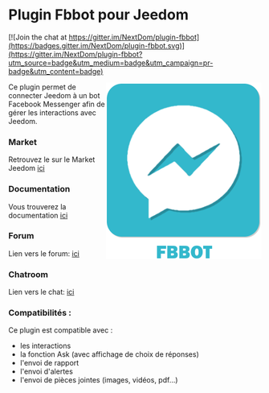 # Plugin Fbbot pour Jeedom

[![Join the chat at https://gitter.im/NextDom/plugin-fbbot](https://badges.gitter.im/NextDom/plugin-fbbot.svg)](https://gitter.im/NextDom/plugin-fbbot?utm_source=badge&utm_medium=badge&utm_campaign=pr-badge&utm_content=badge)

<img src="plugin_info/fbbot_icon.png" align="right">

Ce plugin permet de connecter Jeedom à un bot Facebook Messenger afin de gérer les interactions avec Jeedom.

### Market
Retrouvez le sur le Market Jeedom [ici](https://www.jeedom.com/market/index.php?v=d&p=market&type=plugin&&name=fbbot)


### Documentation
Vous trouverez la documentation [ici](https://jeedom-plugins-extra.github.io/plugin-fbbot/fr_FR/)

### Forum
Lien vers le forum: [ici](https://www.jeedom.com/forum/viewtopic.php?f=142&t=34154)


### Chatroom
Lien vers le chat: [ici](https://gitter.im/Jeedom-Plugins-Extra/plugin-fbbot)


### Compatibilités :
Ce plugin est compatible avec :
- les interactions
- la fonction Ask (avec affichage de choix de réponses)
- l'envoi de rapport
- l'envoi d'alertes
- l'envoi de pièces jointes (images, vidéos, pdf...)
